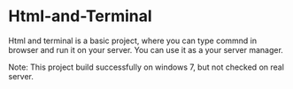 # Html-and-Terminal
Html and terminal is a basic project, where you can type commnd in browser and run it on your server.
You can use it as a your server manager.

Note: This project build successfully on windows 7, but not checked on real server.
